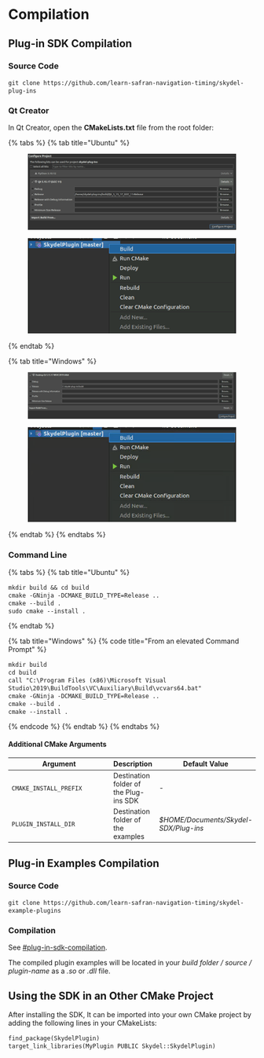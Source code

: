 # Compilation

## Plug-in  SDK Compilation

### Source Code

```
git clone https://github.com/learn-safran-navigation-timing/skydel-plug-ins
```

### Qt Creator

In Qt Creator, open the **CMakeLists.txt** file from the root folder:

{% tabs %}
{% tab title="Ubuntu" %}
<figure><img src="../.gitbook/assets/image.png" alt=""><figcaption></figcaption></figure>

<figure><img src="../.gitbook/assets/image (2).png" alt=""><figcaption></figcaption></figure>
{% endtab %}

{% tab title="Windows" %}
<figure><img src="../.gitbook/assets/image (3).png" alt=""><figcaption></figcaption></figure>

<figure><img src="../.gitbook/assets/image (4).png" alt=""><figcaption></figcaption></figure>
{% endtab %}
{% endtabs %}

### Command Line

{% tabs %}
{% tab title="Ubuntu" %}
```
mkdir build && cd build
cmake -GNinja -DCMAKE_BUILD_TYPE=Release ..
cmake --build .
sudo cmake --install .
```
{% endtab %}

{% tab title="Windows" %}
{% code title="From an elevated Command Prompt" %}
```
mkdir build
cd build
call "C:\Program Files (x86)\Microsoft Visual Studio\2019\BuildTools\VC\Auxiliary\Build\vcvars64.bat"
cmake -GNinja -DCMAKE_BUILD_TYPE=Release ..
cmake --build .
cmake --install .
```
{% endcode %}
{% endtab %}
{% endtabs %}

#### Additional CMake Arguments

<table><thead><tr><th width="226.49302936102077">Argument</th><th>Description</th><th width="150">Default Value</th></tr></thead><tbody><tr><td><code>CMAKE_INSTALL_PREFIX</code></td><td>Destination folder of the Plug-ins SDK</td><td>-</td></tr><tr><td><code>PLUGIN_INSTALL_DIR</code></td><td>Destination folder of the examples</td><td><em>$HOME/Documents/Skydel-SDX/Plug-ins</em></td></tr></tbody></table>



## Plug-in Examples Compilation

### Source Code

```
git clone https://github.com/learn-safran-navigation-timing/skydel-example-plugins
```

### Compilation

See [#plug-in-sdk-compilation](compilation.md#plug-in-sdk-compilation "mention").

The compiled plugin examples will be located in your _build folder / source / plugin-name_ as a _.so_ or _.dll_ file.

## Using the SDK in an Other CMake Project

After installing the SDK, It can be imported into your own CMake project by adding the following lines in your CMakeLists:

```
find_package(SkydelPlugin)
target_link_libraries(MyPlugin PUBLIC Skydel::SkydelPlugin)
```

